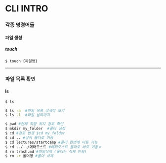 # CLI INTRO

### 각종 명령어들

#### 파일 생성

##### touch

``` bash
$ touch {파일명}
```

---

### 파일 목록 확인

#### ls

```bash
$ ls
```



```bash
$ ls -a  #파일 목록 상세히 보기
$ ls -l  #파일 날짜까지
```

```bash
$ pwd #현재 작업 위치 경로 확인
$ mkdir my_folder  #폴더 생성
$ cd #경로 변경 $cd my_folder
$ cd .. #상위 폴더로 이동
$ cd lectures/startcamp #폴더 한번에 이동 가능
$ cd ../../메터모스트 #메터모스트 폴더로 바로 이동ㅇ
$ rm trash.md #파일삭제 (폴더는 삭제 안됨)
$ rm -r 폴더명 #폴더 삭제

```

